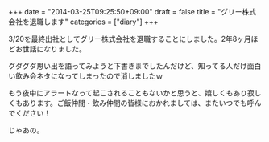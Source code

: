 +++
date = "2014-03-25T09:25:50+09:00"
draft = false
title = "グリー株式会社を退職します"
categories = ["diary"]
+++

3/20を最終出社としてグリー株式会社を退職することにしました。2年8ヶ月ほどお世話になりました。

グダグダ思い出を語ってみようと下書きまでしたんだけど、知ってる人だけ面白い飲み会ネタになってしまったので消しましたｗ

もう夜中にアラートなって起こされることもないかと思うと、嬉しくもあり寂しくもあります。ご飯仲間・飲み仲間の皆様におかれましては、またいつでも呼んでください！

じゃあの。
